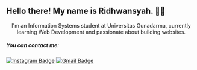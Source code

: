 ## Hello there! My name is Ridhwansyah. 👋🤓

<div align="center">
I'm an Information Systems student at Universitas Gunadarma, currently learning Web Development and passionate about building websites.
</div>

##### You can contact me:
[![Instagram Badge](https://img.shields.io/badge/Instagram-E4405F?style=for-the-badge&logo=instagram&logoColor=white)](https://www.instagram.com/wawan_p_s?igsh=MTNlbWdiZzdqODZieA==) [![Gmail Badge](https://img.shields.io/badge/Gmail-D14836?style=for-the-badge&logo=gmail&logoColor=white)](mailto:mridhwansyahps@gmail.com)

<!--
**ridhwansyah/ridhwansyah** is a ✨ _special_ ✨ repository because its `README.md` (this file) appears on your GitHub profile.

Here are some ideas to get you started:

- 🔭 I’m currently working on ...
- 🌱 I’m currently learning ...
- 👯 I’m looking to collaborate on ...
- 🤔 I’m looking for help with ...
- 💬 Ask me about ...
- 📫 How to reach me: ...
- 😄 Pronouns: ...
- ⚡ Fun fact: ...
-->
